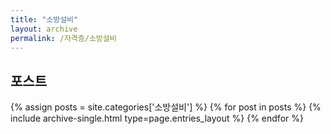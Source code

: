 ```yaml
---
title: "소방설비"
layout: archive
permalink: /자격증/소방설비
---
```


## 포스트
{% assign posts = site.categories['소방설비'] %}
{% for post in posts %} {% include archive-single.html type=page.entries_layout %} {% endfor %}

